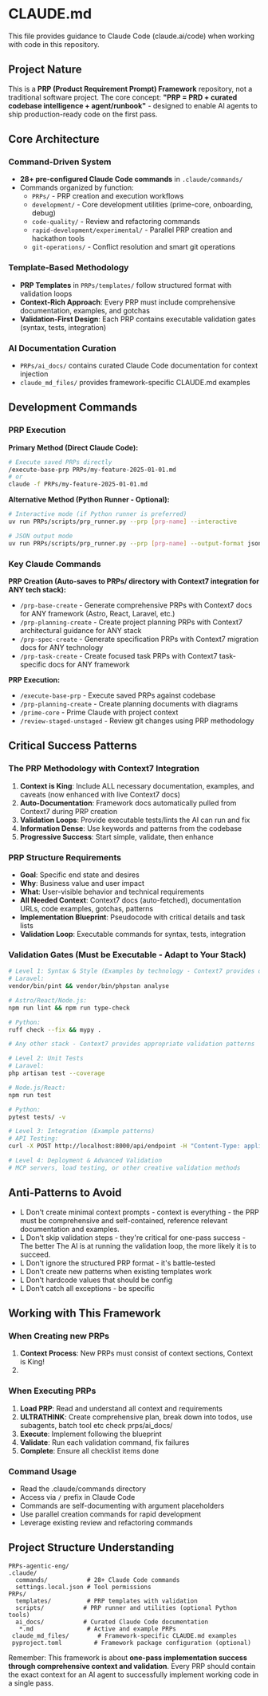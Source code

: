 # CLAUDE.md

This file provides guidance to Claude Code (claude.ai/code) when working with code in this repository.

## Project Nature

This is a **PRP (Product Requirement Prompt) Framework** repository, not a traditional software project. The core concept: **"PRP = PRD + curated codebase intelligence + agent/runbook"** - designed to enable AI agents to ship production-ready code on the first pass.

## Core Architecture

### Command-Driven System

- **28+ pre-configured Claude Code commands** in `.claude/commands/`
- Commands organized by function:
  - `PRPs/` - PRP creation and execution workflows
  - `development/` - Core development utilities (prime-core, onboarding, debug)
  - `code-quality/` - Review and refactoring commands
  - `rapid-development/experimental/` - Parallel PRP creation and hackathon tools
  - `git-operations/` - Conflict resolution and smart git operations

### Template-Based Methodology

- **PRP Templates** in `PRPs/templates/` follow structured format with validation loops
- **Context-Rich Approach**: Every PRP must include comprehensive documentation, examples, and gotchas
- **Validation-First Design**: Each PRP contains executable validation gates (syntax, tests, integration)

### AI Documentation Curation

- `PRPs/ai_docs/` contains curated Claude Code documentation for context injection
- `claude_md_files/` provides framework-specific CLAUDE.md examples

## Development Commands

### PRP Execution

**Primary Method (Direct Claude Code):**
```bash
# Execute saved PRPs directly
/execute-base-prp PRPs/my-feature-2025-01-01.md
# or
claude -f PRPs/my-feature-2025-01-01.md
```

**Alternative Method (Python Runner - Optional):**
```bash
# Interactive mode (if Python runner is preferred)
uv run PRPs/scripts/prp_runner.py --prp [prp-name] --interactive

# JSON output mode
uv run PRPs/scripts/prp_runner.py --prp [prp-name] --output-format json
```

### Key Claude Commands

**PRP Creation (Auto-saves to PRPs/ directory with Context7 integration for ANY tech stack):**
- `/prp-base-create` - Generate comprehensive PRPs with Context7 docs for ANY framework (Astro, React, Laravel, etc.)
- `/prp-planning-create` - Create project planning PRPs with Context7 architectural guidance for ANY stack
- `/prp-spec-create` - Generate specification PRPs with Context7 migration docs for ANY technology
- `/prp-task-create` - Create focused task PRPs with Context7 task-specific docs for ANY framework

**PRP Execution:**
- `/execute-base-prp` - Execute saved PRPs against codebase
- `/prp-planning-create` - Create planning documents with diagrams
- `/prime-core` - Prime Claude with project context
- `/review-staged-unstaged` - Review git changes using PRP methodology

## Critical Success Patterns

### The PRP Methodology with Context7 Integration

1. **Context is King**: Include ALL necessary documentation, examples, and caveats (now enhanced with live Context7 docs)
2. **Auto-Documentation**: Framework docs automatically pulled from Context7 during PRP creation
3. **Validation Loops**: Provide executable tests/lints the AI can run and fix
4. **Information Dense**: Use keywords and patterns from the codebase
5. **Progressive Success**: Start simple, validate, then enhance

### PRP Structure Requirements

- **Goal**: Specific end state and desires
- **Why**: Business value and user impact
- **What**: User-visible behavior and technical requirements
- **All Needed Context**: Context7 docs (auto-fetched), documentation URLs, code examples, gotchas, patterns
- **Implementation Blueprint**: Pseudocode with critical details and task lists
- **Validation Loop**: Executable commands for syntax, tests, integration

### Validation Gates (Must be Executable - Adapt to Your Stack)

```bash
# Level 1: Syntax & Style (Examples by technology - Context7 provides docs for ALL)
# Laravel:
vendor/bin/pint && vendor/bin/phpstan analyse

# Astro/React/Node.js:
npm run lint && npm run type-check

# Python:
ruff check --fix && mypy .

# Any other stack - Context7 provides appropriate validation patterns

# Level 2: Unit Tests
# Laravel:
php artisan test --coverage

# Node.js/React:
npm run test

# Python:
pytest tests/ -v

# Level 3: Integration (Example patterns)
# API Testing:
curl -X POST http://localhost:8000/api/endpoint -H "Content-Type: application/json" -d '{...}'

# Level 4: Deployment & Advanced Validation
# MCP servers, load testing, or other creative validation methods
```

## Anti-Patterns to Avoid

- L Don't create minimal context prompts - context is everything - the PRP must be comprehensive and self-contained, reference relevant documentation and examples.
- L Don't skip validation steps - they're critical for one-pass success - The better The AI is at running the validation loop, the more likely it is to succeed.
- L Don't ignore the structured PRP format - it's battle-tested
- L Don't create new patterns when existing templates work
- L Don't hardcode values that should be config
- L Don't catch all exceptions - be specific

## Working with This Framework

### When Creating new PRPs

1. **Context Process**: New PRPs must consist of context sections, Context is King!
2.

### When Executing PRPs

1. **Load PRP**: Read and understand all context and requirements
2. **ULTRATHINK**: Create comprehensive plan, break down into todos, use subagents, batch tool etc check prps/ai_docs/
3. **Execute**: Implement following the blueprint
4. **Validate**: Run each validation command, fix failures
5. **Complete**: Ensure all checklist items done

### Command Usage

- Read the .claude/commands directory
- Access via `/` prefix in Claude Code
- Commands are self-documenting with argument placeholders
- Use parallel creation commands for rapid development
- Leverage existing review and refactoring commands

## Project Structure Understanding

```
PRPs-agentic-eng/
.claude/
  commands/           # 28+ Claude Code commands
  settings.local.json # Tool permissions
PRPs/
  templates/          # PRP templates with validation
  scripts/           # PRP runner and utilities (optional Python tools)
  ai_docs/           # Curated Claude Code documentation
   *.md               # Active and example PRPs
 claude_md_files/        # Framework-specific CLAUDE.md examples
 pyproject.toml         # Framework package configuration (optional)
```

Remember: This framework is about **one-pass implementation success through comprehensive context and validation**. Every PRP should contain the exact context for an AI agent to successfully implement working code in a single pass.

